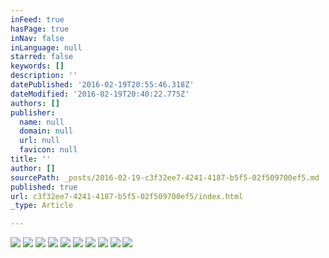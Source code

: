 ```yaml
---
inFeed: true
hasPage: true
inNav: false
inLanguage: null
starred: false
keywords: []
description: ''
datePublished: '2016-02-19T20:55:46.318Z'
dateModified: '2016-02-19T20:40:22.775Z'
authors: []
publisher:
  name: null
  domain: null
  url: null
  favicon: null
title: ''
author: []
sourcePath: _posts/2016-02-19-c3f32ee7-4241-4187-b5f5-02f509700ef5.md
published: true
url: c3f32ee7-4241-4187-b5f5-02f509700ef5/index.html
_type: Article

---
```

![](https://the-grid-user-content.s3-us-west-2.amazonaws.com/5da795f9-5939-4f3b-b066-0bf41a642a3d.jpg)
![](https://the-grid-user-content.s3-us-west-2.amazonaws.com/e14d9748-b30a-4c16-bbb6-2ff21c796368.jpg)
![](https://the-grid-user-content.s3-us-west-2.amazonaws.com/6a877f72-e7f2-46f5-83a8-aae9e3587680.jpg)
![](https://the-grid-user-content.s3-us-west-2.amazonaws.com/de2ce02c-4f7c-4267-95d6-43a2cb85c127.jpg)
![](https://the-grid-user-content.s3-us-west-2.amazonaws.com/fed1493b-8c88-4f1d-b416-6018fc80666a.jpg)
![](https://the-grid-user-content.s3-us-west-2.amazonaws.com/7121a9bf-6448-4f4b-89ed-e1569c6edcbd.jpg)
![](https://the-grid-user-content.s3-us-west-2.amazonaws.com/c9549308-6b2e-4cc9-bd16-7cba5ebe62ca.jpg)
![](https://the-grid-user-content.s3-us-west-2.amazonaws.com/3aa06a4c-f6df-40f0-a080-6dd0175027f0.jpg)
![](https://the-grid-user-content.s3-us-west-2.amazonaws.com/9803f2ff-69ca-482e-8d21-362780980c0c.jpg)
![](https://the-grid-user-content.s3-us-west-2.amazonaws.com/a449c80f-ea07-430c-848f-d0207f03be51.jpg)